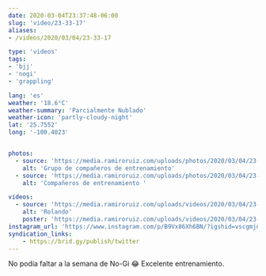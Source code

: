 ```yaml
---
date: 2020-03-04T23:37:48-06:00
slug: 'video/23-33-17'
aliases:
- /videos/2020/03/04/23-33-17

type: 'videos' 
tags:
- 'bjj'
- 'nogi'
- 'grappling'

lang: 'es'
weather: '18.6°C'
weather-summary: 'Parcialmente Nublado'
weather-icon: 'partly-cloudy-night'
lat: '25.7552'
long: '-100.4023'


photos:
  - source: 'https://media.ramiroruiz.com/uploads/photos/2020/03/04/23-32-37/grupo-de-compa%C3%B1eros-de-entrenamiento.jpg'
    alt: 'Grupo de compañeros de entrenamiento'
  - source: 'https://media.ramiroruiz.com/uploads/photos/2020/03/04/23-32-55/compa%C3%B1eros-de-entrenamiento-.jpg'
    alt: 'Compañeros de entrenamiento '

videos:
  - source: 'https://media.ramiroruiz.com/uploads/videos/2020/03/04/23-33-17/rolando.mp4'
    alt: 'Rolando'
    poster: 'https://media.ramiroruiz.com/uploads/videos/2020/03/04/23-33-17/poster.jpg'
instagram_url: 'https://www.instagram.com/p/B9Vx86Xh6BN/?igshid=vscgmjny51hd'
syndication_links:
    - https://brid.gy/publish/twitter
---
```

No podía faltar a la semana de No-Gi 😂
Excelente entrenamiento. 

  